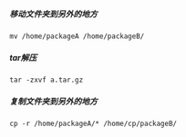 ##### 移动文件夹到另外的地方

~~~shell
mv /home/packageA /home/packageB/
~~~

##### tar解压

~~~shell
tar -zxvf a.tar.gz
~~~

##### 复制文件夹到另外的地方

~~~shell
cp -r /home/packageA/* /home/cp/packageB/
~~~



